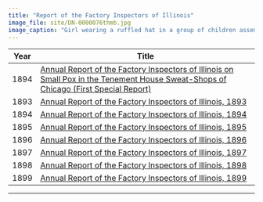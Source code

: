 ```yaml
---
title: "Report of the Factory Inspectors of Illinois"
image_file: site/DN-0000076thmb.jpg
image_caption: "Girl wearing a ruffled hat in a group of children assembled for a fresh air outing."
---
```

Year | Title
--- | ---
1894 | [Annual Report of the Factory Inspectors of Illinois on Small Pox in the Tenement House Sweat-Shops of Chicago (First Special Report)](/documents/fk_12739373.pdf)
1893 | [Annual Report of the Factory Inspectors of Illinois, 1893](/documents/fk_12995219_01.pdf)
1894 | [Annual Report of the Factory Inspectors of Illinois, 1894](/documents/fk_12995219_02.pdf)
1895 | [Annual Report of the Factory Inspectors of Illinois, 1895](/documents/fk_12995219_03.pdf)
1896 | [Annual Report of the Factory Inspectors of Illinois, 1896](/documents/fk_12995219_04.pdf)
1897 | [Annual Report of the Factory Inspectors of Illinois, 1897](/documents/fk_12995219_05.pdf)
1898 | [Annual Report of the Factory Inspectors of Illinois, 1898](/documents/fk_12995219_06.pdf)
1899 | [Annual Report of the Factory Inspectors of Illinois, 1899](/documents/fk_12995219_07.pdf)

---
